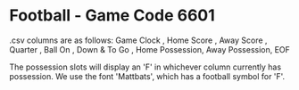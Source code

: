# Football - Game Code 6601
.csv columns are as follows: Game Clock , Home Score , Away Score , Quarter , Ball On , Down & To Go , Home Possession, Away Possession, EOF

The possession slots will display an 'F' in whichever column currently has possession. We use the font 'Mattbats', which has a football symbol for 'F'.

